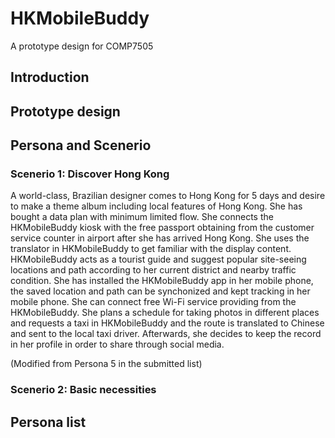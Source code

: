 # HKMobileBuddy
A prototype design for COMP7505

## Introduction

## Prototype design

## Persona and Scenerio

### Scenerio 1: Discover Hong Kong

A world-class, Brazilian designer comes to Hong Kong for 5 days and desire to make a theme album including local features of Hong Kong. She has bought a data plan with minimum limited flow. She connects the HKMobileBuddy kiosk with the free passport obtaining from the customer service counter in airport after she has arrived Hong Kong. She uses the translator in HKMobileBuddy to get familiar with the display content. HKMobileBuddy acts as a tourist guide and suggest popular site-seeing locations and path according to her current district and nearby traffic condition. She has installed the HKMobileBuddy app in her mobile phone, the saved location and path can be synchonized and kept tracking in her mobile phone. She can connect free Wi-Fi service providing from the HKMobileBuddy. She plans a schedule for taking photos in different places and requests a taxi in HKMobileBuddy and the route is translated to Chinese and sent to the local taxi driver. Afterwards, she decides to keep the record in her profile in order to share through social media.

(Modified from Persona 5 in the submitted list)

### Scenerio 2: Basic necessities

## Persona list
